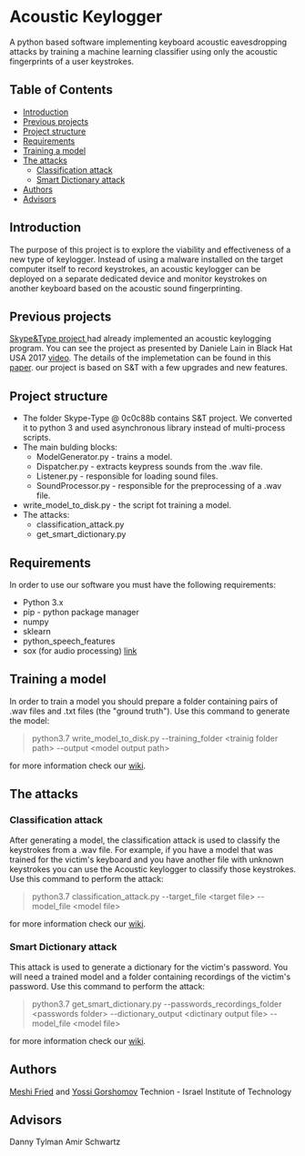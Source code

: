 # Acoustic Keylogger
A python based software implementing keyboard acoustic eavesdropping attacks by training a machine learning classifier using only the acoustic fingerprints of a user keystrokes.

## Table of Contents
- [Introduction](#introduction)
- [Previous projects](#previous-projects)
- [Project structure](#project-structure)
- [Requirements](#requirements)
- [Training a model](#training-a-model)
- [The attacks](#the-attacks)
    * [Classification attack](#classification-attack)
    * [Smart Dictionary attack](#smart-dictionary-attack)
- [Authors](#authors)
- [Advisors](#advisors)

## Introduction
The purpose of this project is to explore the viability and effectiveness of a new type of keylogger. Instead of using a malware installed on the target computer itself to record keystrokes, an acoustic keylogger can be deployed on a separate dedicated device and monitor keystrokes on another keyboard based on the acoustic sound fingerprinting.

## Previous projects
[Skype&Type project ](https://github.com/SPRITZ-Research-Group/Skype-Type) had already implemented an acoustic keylogging program. You can see the project as presented by Daniele Lain in Black Hat USA 2017 [video](https://www.youtube.com/watch?v=iD9Obu7NWso).
The details of the implemetation can be found in this [paper](https://arxiv.org/abs/1609.09359).
our project is based on S&T with a few upgrades and new features.

## Project structure
- The folder Skype-Type @ 0c0c88b contains S&T project. We converted it to python 3 and used asynchronous library instead of multi-process scripts.
- The main bulding blocks:
    * ModelGenerator.py - trains a model.
    * Dispatcher.py - extracts keypress sounds from the .wav file.
    * Listener.py - responsible for loading sound files.
    * SoundProcessor.py - responsible for the preprocessing of a .wav file.
- write_model_to_disk.py - the script fot training a model.
- The attacks:
    * classification_attack.py
    * get_smart_dictionary.py

## Requirements
In order to use our software you must have the following requirements:
- Python 3.x 
- pip - python package manager
- numpy
- sklearn
- python_speech_features
- sox (for audio processing) [link](http://sox.sourceforge.net/)

## Training a model
In order to train a model you should prepare a folder containing pairs of .wav files and .txt files (the "ground truth").
Use this command to generate the model:
> python3.7 write_model_to_disk.py --training_folder &lt;trainig folder path&gt; --output &lt;model output path&gt;

for more information check our [wiki](https://github.com/yossigor/AcousticKeylogger/wiki).

## The attacks

### Classification attack
After generating a model, the classification attack is used to classify the keystrokes from a .wav file. For example, if you have a model that was trained for the victim's keyboard and you have another file with unknown keystrokes you can use the Acoustic keylogger to classify those keystrokes.
Use this command to perform the attack:
> python3.7 classification_attack.py --target_file &lt;target file&gt; --model_file &lt;model file&gt;

for more information check our [wiki](https://github.com/yossigor/AcousticKeylogger/wiki).

### Smart Dictionary attack
This attack is used to generate a dictionary for the victim's password. You will need a trained model and a folder containing recordings of the victim's password.
Use this command to perform the attack:
> python3.7 get_smart_dictionary.py --passwords_recordings_folder &lt;passwords folder&gt; --dictionary_output &lt;dictinary output file&gt; --model_file &lt;model file&gt;

for more information check our [wiki](https://github.com/yossigor/AcousticKeylogger/wiki).

## Authors
[Meshi Fried](https://github.com/MeshiFried) and [Yossi Gorshomov](https://github.com/yossigor)
Technion - Israel Institute of Technology

## Advisors
Danny Tylman Amir Schwartz

